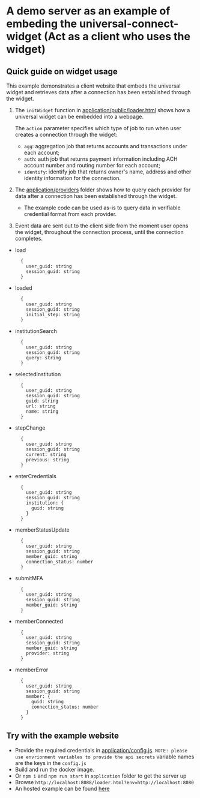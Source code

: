 # A demo server as an example of embeding the universal-connect-widget (Act as a client who uses the widget)

## Quick guide on widget usage

This example demonstrates a client website that embeds the universal widget and retrieves data after a connection has been established through the widget.
1. The `initWidget` function in [application/public/loader.html](application/public/loader.html) shows how a universal widget can be embedded into a webpage.

    The `action` parameter specifies which type of job to run when user creates a connection through the widget:
    - `agg`: aggregation job that returns accounts and transactions under each account;
    - `auth`: auth job that returns payment information including ACH account number and routing number for each account;
    - `identify`: identify job that returns owner's name, address and other identity information for the connection.
2. The [application/providers](../example/application/providers) folder shows how to query each provider for data after a connection has been established through the widget.
    * The example code can be used as-is to query data in verifiable credential format from each provider.
3. Event data are sent out to the client side from the moment user opens the widget, throughout the connection process, until the connection completes.
  - load
    ```
      {
        user_guid: string
        session_guid: string
      }
    ```
  - loaded
    ```
      {
        user_guid: string
        session_guid: string
        initial_step: string
      }
    ```
  - institutionSearch
    ```
      {
        user_guid: string
        session_guid: string
        query: string
      }
    ```
  - selectedInstitution
    ```
      {
        user_guid: string
        session_guid: string
        guid: string
        url: string
        name: string
      }
    ```
  - stepChange
    ```
      {
        user_guid: string
        session_guid: string
        current: string
        previous: string
      }
    ```
  - enterCredentials
    ```
      {
        user_guid: string
        session_guid: string
        institution: {
          guid: string
        }
      }
    ```
  - memberStatusUpdate
    ```
      {
        user_guid: string
        session_guid: string
        member_guid: string
        connection_status: number
      }
    ```
  - submitMFA
    ```
      {
        user_guid: string
        session_guid: string
        member_guid: string
      }
    ```
  - memberConnected
    ```
      {
        user_guid: string
        session_guid: string
        member_guid: string
        provider: string
      }
    ```
  - memberError
    ```
      {
        user_guid: string
        session_guid: string
        member: {
          guid: string
          connection_status: number
        }
      }
    ```

## Try with the example website
  - Provide the required credentials in [application/config.js](application/config.js).
    `NOTE: please use envrionment variables to provide the api secrets` variable names are the keys in the `config.js`
  - Build and run the docker image.
  - Or `npm i` and `npm run start` in `application` folder to get the server up
  - Browse `http://localhost:8088/loader.html?env=http://localhost:8080`
  - An hosted example can be found [here](https://demo.sophtron.com/loader.html?env=https://universalwidget.sophtron-prod.com)


